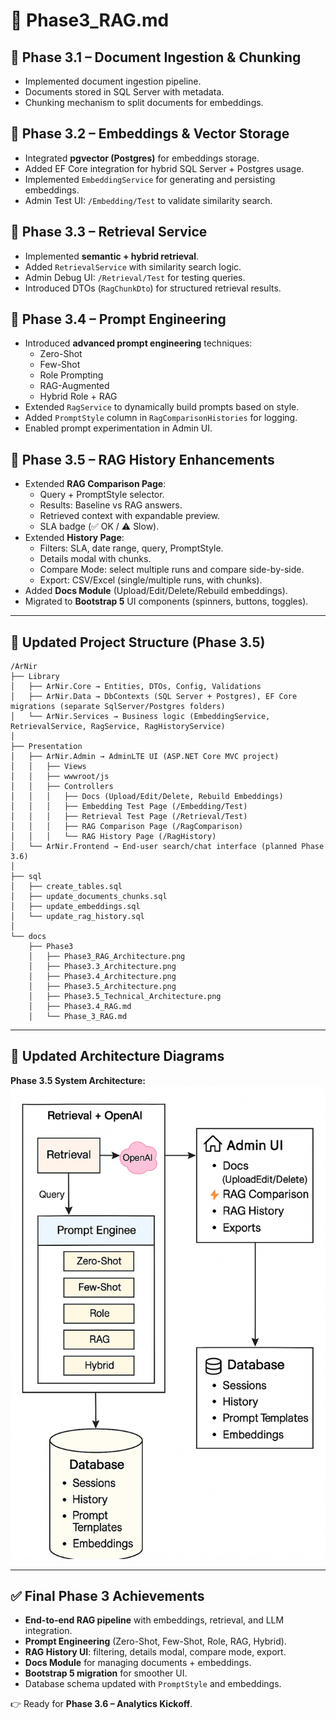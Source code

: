 # 📘 Phase3_RAG.md

## 🔹 Phase 3.1 – Document Ingestion & Chunking
- Implemented document ingestion pipeline.  
- Documents stored in SQL Server with metadata.  
- Chunking mechanism to split documents for embeddings.  

## 🔹 Phase 3.2 – Embeddings & Vector Storage
- Integrated **pgvector (Postgres)** for embeddings storage.  
- Added EF Core integration for hybrid SQL Server + Postgres usage.  
- Implemented `EmbeddingService` for generating and persisting embeddings.  
- Admin Test UI: `/Embedding/Test` to validate similarity search.  

## 🔹 Phase 3.3 – Retrieval Service
- Implemented **semantic + hybrid retrieval**.  
- Added `RetrievalService` with similarity search logic.  
- Admin Debug UI: `/Retrieval/Test` for testing queries.  
- Introduced DTOs (`RagChunkDto`) for structured retrieval results.  

## 🔹 Phase 3.4 – Prompt Engineering
- Introduced **advanced prompt engineering** techniques:  
  - Zero-Shot  
  - Few-Shot  
  - Role Prompting  
  - RAG-Augmented  
  - Hybrid Role + RAG  
- Extended `RagService` to dynamically build prompts based on style.  
- Added `PromptStyle` column in `RagComparisonHistories` for logging.  
- Enabled prompt experimentation in Admin UI.  

## 🔹 Phase 3.5 – RAG History Enhancements
- Extended **RAG Comparison Page**:  
  - Query + PromptStyle selector.  
  - Results: Baseline vs RAG answers.  
  - Retrieved context with expandable preview.  
  - SLA badge (✅ OK / ⚠️ Slow).  
- Extended **History Page**:  
  - Filters: SLA, date range, query, PromptStyle.  
  - Details modal with chunks.  
  - Compare Mode: select multiple runs and compare side-by-side.  
  - Export: CSV/Excel (single/multiple runs, with chunks).  
- Added **Docs Module** (Upload/Edit/Delete/Rebuild embeddings).  
- Migrated to **Bootstrap 5** UI components (spinners, buttons, toggles).  

---

## 🔹 Updated Project Structure (Phase 3.5)

```
/ArNir
├── Library
│   ├── ArNir.Core → Entities, DTOs, Config, Validations
│   ├── ArNir.Data → DbContexts (SQL Server + Postgres), EF Core migrations (separate SqlServer/Postgres folders)
│   └── ArNir.Services → Business logic (EmbeddingService, RetrievalService, RagService, RagHistoryService)
│
├── Presentation
│   ├── ArNir.Admin → AdminLTE UI (ASP.NET Core MVC project)
│   │   ├── Views
│   │   ├── wwwroot/js
│   │   ├── Controllers
│   │   │   ├── Docs (Upload/Edit/Delete, Rebuild Embeddings)
│   │   │   ├── Embedding Test Page (/Embedding/Test)
│   │   │   ├── Retrieval Test Page (/Retrieval/Test)
│   │   │   ├── RAG Comparison Page (/RagComparison)
│   │   │   └── RAG History Page (/RagHistory)
│   └── ArNir.Frontend → End-user search/chat interface (planned Phase 3.6)
│
├── sql
│   ├── create_tables.sql
│   ├── update_documents_chunks.sql
│   ├── update_embeddings.sql
│   └── update_rag_history.sql
│
└── docs
    ├── Phase3
    │   ├── Phase3_RAG_Architecture.png
    │   ├── Phase3.3_Architecture.png
    │   ├── Phase3.4_Architecture.png
    │   ├── Phase3.5_Architecture.png
    │   ├── Phase3.5_Technical_Architecture.png
    │   ├── Phase3.4_RAG.md
    │   └── Phase_3_RAG.md
```

---

## 🔹 Updated Architecture Diagrams

**Phase 3.5 System Architecture:**
![Phase 3.5 Architecture](Phase3.5_Architecture.png)

---

## ✅ Final Phase 3 Achievements
- **End-to-end RAG pipeline** with embeddings, retrieval, and LLM integration.  
- **Prompt Engineering** (Zero-Shot, Few-Shot, Role, RAG, Hybrid).  
- **RAG History UI**: filtering, details modal, compare mode, export.  
- **Docs Module** for managing documents + embeddings.  
- **Bootstrap 5 migration** for smoother UI.  
- Database schema updated with `PromptStyle` and embeddings.  

👉 Ready for **Phase 3.6 – Analytics Kickoff**.

